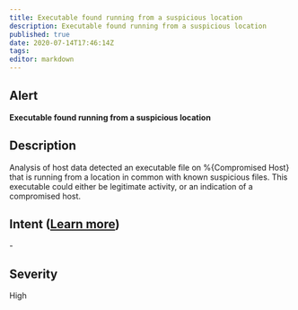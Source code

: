 ```yaml
---
title: Executable found running from a suspicious location
description: Executable found running from a suspicious location
published: true
date: 2020-07-14T17:46:14Z
tags:
editor: markdown
---
```


## Alert
**Executable found running from a suspicious location**

## Description
Analysis of host data detected an executable file on %{Compromised Host} that is running from a location in common with known suspicious files. This executable could either be legitimate activity, or an indication of a compromised host.

## Intent ([Learn more](/public/security/alerts/intentions.md))
\-

## Severity
High




